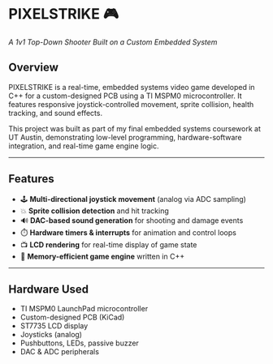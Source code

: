 # PIXELSTRIKE 🎮  
*A 1v1 Top-Down Shooter Built on a Custom Embedded System*

## Overview  
PIXELSTRIKE is a real-time, embedded systems video game developed in C++ for a custom-designed PCB using a TI MSPM0 microcontroller. It features responsive joystick-controlled movement, sprite collision, health tracking, and sound effects.

This project was built as part of my final embedded systems coursework at UT Austin, demonstrating low-level programming, hardware-software integration, and real-time game engine logic.

---

## Features  
- 🕹️ **Multi-directional joystick movement** (analog via ADC sampling)  
- 💥 **Sprite collision detection** and hit tracking  
- 🔊 **DAC-based sound generation** for shooting and damage events  
- ⏱️ **Hardware timers & interrupts** for animation and control loops  
- 📺 **LCD rendering** for real-time display of game state  
- 🧠 **Memory-efficient game engine** written in C++  

---

## Hardware Used  
- TI MSPM0 LaunchPad microcontroller  
- Custom-designed PCB (KiCad)  
- ST7735 LCD display  
- Joysticks (analog)  
- Pushbuttons, LEDs, passive buzzer  
- DAC & ADC peripherals
